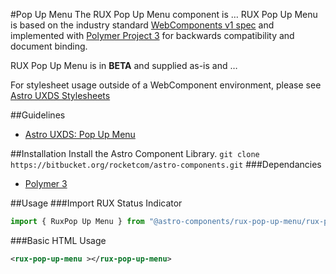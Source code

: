 #Pop Up Menu
The RUX Pop Up Menu component is … RUX Pop Up Menu is based on the industry standard [WebComponents v1 spec](https://html.spec.whatwg.org/multipage/custom-elements.html) and implemented with [Polymer Project 3](https://www.polymer-project.org) for backwards compatibility and document binding.

RUX Pop Up Menu is in **BETA** and supplied as-is and …

For stylesheet usage outside of a WebComponent environment, please see [Astro UXDS Stylesheets](https://bitbucket.org/rocketcom/astro-styles)

##Guidelines

* [Astro UXDS: Pop Up Menu](http://www.astrouxds.com/library/pop-up-menu)

##Installation
Install the Astro Component Library.
`git clone https://bitbucket.org/rocketcom/astro-components.git`
###Dependancies

* [Polymer 3](https://www.polymer-project.com)

##Usage
###Import RUX Status Indicator

```javascript
import { RuxPop Up Menu } from "@astro-components/rux-pop-up-menu/rux-pop-up-menu.js";
```

###Basic HTML Usage

```xml
<rux-pop-up-menu ></rux-pop-up-menu>
```
